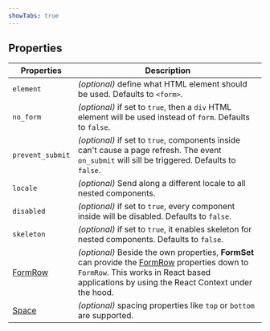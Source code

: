 ```yaml
---
showTabs: true
---
```


## Properties

| Properties                                       | Description                                                                                                                                                                                                                          |
| ------------------------------------------------ | ------------------------------------------------------------------------------------------------------------------------------------------------------------------------------------------------------------------------------------ |
| `element`                                        | _(optional)_ define what HTML element should be used. Defaults to `<form>`.                                                                                                                                                          |
| `no_form`                                        | _(optional)_ if set to `true`, then a `div` HTML element will be used instead of `form`. Defaults to `false`.                                                                                                                        |
| `prevent_submit`                                 | _(optional)_ if set to `true`, components inside can't cause a page refresh. The event `on_submit` will sill be triggered. Defaults to `false`.                                                                                      |
| `locale`                                         | _(optional)_ Send along a different locale to all nested components.                                                                                                                                                                 |
| `disabled`                                       | _(optional)_ if set to `true`, every component inside will be disabled. Defaults to `false`.                                                                                                                                         |
| `skeleton`                                       | _(optional)_ if set to `true`, it enables skeleton for nested components. Defaults to `false`.                                                                                                                                       |
| [FormRow](/uilib/components/form-row/properties) | _(optional)_ Beside the own properties, **FormSet** can provide the [FormRow](/uilib/components/form-row/properties) properties down to `FormRow`. This works in React based applications by using the React Context under the hood. |
| [Space](/uilib/components/space/properties)      | _(optional)_ spacing properties like `top` or `bottom` are supported.                                                                                                                                                                |
